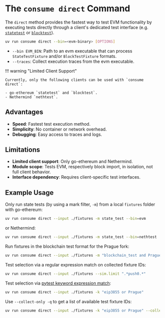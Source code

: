 # The `consume direct` Command

The `direct` method provides the fastest way to test EVM functionality by executing tests directly through a client's dedicated test interface (e.g. [`statetest`](https://github.com/ethereum/go-ethereum/blob/4bb097b7ffc32256791e55ff16ca50ef83c4609b/cmd/evm/staterunner.go) or [`blocktest`](https://github.com/ethereum/go-ethereum/blob/35dd84ce2999ecf5ca8ace50a4d1a6abc231c370/cmd/evm/blockrunner.go)).

```bash
uv run consume direct --bin=<evm-binary> [OPTIONS]
```

- `--bin EVM_BIN`: Path to an evm executable that can process `StateTestFixture` and/or `BlockTestFixture` formats.
- `--traces`: Collect execution traces from the evm executable.

!!! warning "Limited Client Support"

    Currently, only the following clients can be used with `consume direct`:

    - go-ethereum `statetest` and `blocktest`.
    - Nethermind `nethtest`.

## Advantages

- **Speed**: Fastest test execution method.
- **Simplicity**: No container or network overhead.
- **Debugging**: Easy access to traces and logs.

## Limitations

- **Limited client support**: Only go-ethereum and Nethermind.
- **Module scope**: Tests EVM, respectively block import, in isolation, not full client behavior.
- **Interface dependency**: Requires client-specific test interfaces.

## Example Usage

Only run state tests (by using a mark filter, `-m`) from a local `fixtures` folder with go-ethereum:

```bash
uv run consume direct --input ./fixtures -m state_test --bin=evm
```

or Nethermind:

```bash
uv run consume direct --input ./fixtures -m state_test --bin=nethtest
```

Run fixtures in the blockchain test format for the Prague fork:

```bash
uv run consume direct --input ./fixtures -m "blockchain_test and Prague" --bin=evm
```

Test selection via a regular expression match on collected fixture IDs:

```bash
uv run consume direct --input ./fixtures --sim.limit ".*push0.*"
```

Test selection via [pytest keyword expression match](https://docs.pytest.org/en/8.3.x/how-to/usage.html):

```bash
uv run consume direct --input ./fixtures -k "eip3855 or Prague"
```

Use `--collect-only -q` to get a list of available test fixture IDs:

```bash
uv run consume direct --input ./fixtures -k "eip3855 or Prague" --collect-only -q
```
